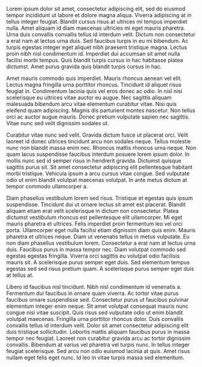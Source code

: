 Lorem ipsum dolor sit amet, consectetur adipiscing elit, sed do eiusmod tempor incididunt ut labore et dolore magna aliqua. Viverra adipiscing at in tellus integer feugiat. Blandit cursus risus at ultrices mi tempus imperdiet nulla. Amet aliquam id diam maecenas ultricies mi eget mauris pharetra. Urna duis convallis convallis tellus id interdum velit. Dictum non consectetur a erat nam at lectus urna duis. Sed faucibus turpis in eu mi bibendum. Ac turpis egestas integer eget aliquet nibh praesent tristique magna. Lectus proin nibh nisl condimentum id. Imperdiet dui accumsan sit amet nulla facilisi morbi tempus. Quis blandit turpis cursus in hac habitasse platea dictumst. Amet purus gravida quis blandit turpis cursus in hac.

Amet mauris commodo quis imperdiet. Mauris rhoncus aenean vel elit. Lectus magna fringilla urna porttitor rhoncus. Tincidunt id aliquet risus feugiat in. Condimentum lacinia quis vel eros donec ac odio. In nisl nisi scelerisque eu ultrices vitae auctor eu augue. Nec sagittis aliquam malesuada bibendum arcu vitae elementum curabitur vitae. Nisi quis eleifend quam adipiscing. Magnis dis parturient montes nascetur. Non tellus orci ac auctor augue mauris. Donec pretium vulputate sapien nec sagittis. Vitae nunc sed velit dignissim sodales ut.

Curabitur vitae nunc sed velit. Gravida dictum fusce ut placerat orci. Velit laoreet id donec ultrices tincidunt arcu non sodales neque. Tellus molestie nunc non blandit massa enim nec. Rhoncus mattis rhoncus urna neque. Non quam lacus suspendisse faucibus interdum posuere lorem ipsum dolor. In mollis nunc sed id semper risus in hendrerit gravida. Dictumst quisque sagittis purus sit. Sit amet consectetur adipiscing elit pellentesque habitant morbi tristique. Vehicula ipsum a arcu cursus vitae congue. Sed vulputate odio ut enim blandit volutpat maecenas volutpat. In ante metus dictum at tempor commodo ullamcorper a.

Diam phasellus vestibulum lorem sed risus. Tristique et egestas quis ipsum suspendisse. Tincidunt dui ut ornare lectus sit amet est placerat. Blandit aliquam etiam erat velit scelerisque in dictum non consectetur. Platea dictumst vestibulum rhoncus est pellentesque elit ullamcorper. Mi eget mauris pharetra et ultrices. Felis imperdiet proin fermentum leo vel orci porta. Ullamcorper eget nulla facilisi etiam dignissim diam quis enim. Mauris pharetra et ultrices neque. Diam ut venenatis tellus in metus vulputate. Eu non diam phasellus vestibulum lorem. Consectetur a erat nam at lectus urna duis. Faucibus purus in massa tempor nec. Diam volutpat commodo sed egestas egestas fringilla. Viverra orci sagittis eu volutpat odio facilisis mauris sit. A scelerisque purus semper eget duis. Sed elementum tempus egestas sed sed risus pretium quam. A scelerisque purus semper eget duis at tellus at.

Libero id faucibus nisl tincidunt. Nibh nisl condimentum id venenatis a. Fermentum dui faucibus in ornare quam viverra. Ac tortor vitae purus faucibus ornare suspendisse sed. Consectetur purus ut faucibus pulvinar elementum integer enim neque. Sit amet volutpat consequat mauris nunc congue nisi vitae suscipit. Quis risus sed vulputate odio ut enim blandit volutpat maecenas. Fringilla urna porttitor rhoncus dolor. Duis convallis convallis tellus id interdum velit. Dolor sit amet consectetur adipiscing elit duis tristique sollicitudin. Lobortis mattis aliquam faucibus purus in massa tempor nec feugiat. Laoreet non curabitur gravida arcu ac tortor dignissim convallis. Bibendum at varius vel pharetra vel turpis nunc. In tellus integer feugiat scelerisque. Sed arcu non odio euismod lacinia at quis. Amet risus nullam eget felis eget nunc. Id leo in vitae turpis massa sed elementum.
